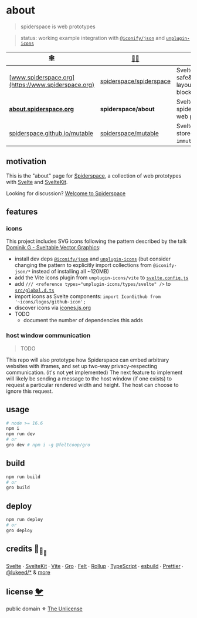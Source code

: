# about

> spiderspace is web prototypes

> status: working example integration with
> [`@iconify/json`](https://github.com/iconify/collections-json) and
> [`unplugin-icons`](https://github.com/antfu/unplugin-icons)

| [🕸️](https://www.spiderspace.org)                                      | [🐙🐱](https://github.com/spiderspace)                                | 🧪                                                                          |
| ---------------------------------------------------------------------- | --------------------------------------------------------------------- | --------------------------------------------------------------------------- |
| [www.spiderspace.org](https://www.spiderspace.org)                     | [spiderspace/spiderspace](https://github.com/spiderspace/spiderspace) | Svelte; safe&serializable layout&content blocks                             |
| [**about.spiderspace.org**](https://about.spiderspace.org) | **spiderspace/about**                                                 | Svelte+[iconify](https://github.com/iconify); spiderspace is web prototypes |
| [spiderspace.github.io/mutable](https://spiderspace.github.io/mutable) | [spiderspace/mutable](https://github.com/spiderspace/mutable)         | Svelte; mutable store values w/ `immutable` on                              |

## motivation

This is the "about" page for [Spiderspace](https://github.com/spiderspace/spiderspace),
a collection of web prototypes with [Svelte](https://github.com/sveltejs/svelte)
and [SvelteKit](https://github.com/sveltejs/kit).

Looking for discussion?
[Welcome to Spiderspace](https://github.com/spiderspace/spiderspace/discussions/1)

## features

### icons

This project includes SVG icons following the pattern described by the talk
[Dominik G - Sveltable Vector Graphics](https://www.youtube.com/watch?v=6fW613fblwk):

- install dev deps [`@iconify/json`](https://github.com/iconify/collections-json)
  and [`unplugin-icons`](https://github.com/antfu/unplugin-icons)
  (but consider changing the pattern to explicitly import collections from
  `@iconify-json/*` instead of installing all ~120MB)
- add the Vite icons plugin from `unplugin-icons/vite` to [`svelte.config.js`](/svelte.config.js)
- add `/// <reference types="unplugin-icons/types/svelte" />`
  to [`src/global.d.ts`](/src/global.d.ts)
- import icons as Svelte components: `import IconGithub from '~icons/logos/github-icon';`
- discover icons via [icones.js.org](https://icones.js.org/)
- TODO
  - document the number of dependencies this adds

### host window communication

> TODO

This repo will also prototype how Spiderspace can embed arbitrary websites with iframes,
and set up two-way privacy-respecting communication. (it's not yet implemented)
The next feature to implement will likely be sending a message to the host window (if one exists)
to request a particular rendered width and height. The host can choose to ignore this request.

## usage

```bash
# node >= 16.6
npm i
npm run dev
# or
gro dev # npm i -g @feltcoop/gro
```

## build

```bash
npm run build
# or
gro build
```

## deploy

```bash
npm run deploy
# or
gro deploy
```

## credits 🐢<sub>🐢</sub><sub><sub>🐢</sub></sub>

[Svelte](https://github.com/sveltejs/svelte) ∙
[SvelteKit](https://github.com/sveltejs/kit) ∙
[Vite](https://github.com/vitejs/vite) ∙
[Gro](https://github.com/feltcoop/gro) ∙
[Felt](https://github.com/feltcoop/felt) ∙
[Rollup](https://github.com/rollup/rollup) ∙
[TypeScript](https://github.com/microsoft/TypeScript) ∙
[esbuild](https://github.com/evanw/esbuild) ∙
[Prettier](https://github.com/prettier/prettier) ∙
[@lukeed\/\*](https://github.com/lukeed)
& [more](package.json)

## license [🐦](https://wikipedia.org/wiki/Free_and_open-source_software)

public domain ⚘ [The Unlicense](license)
